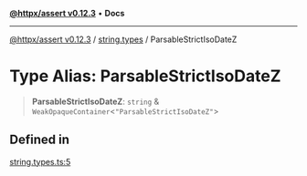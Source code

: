 [**@httpx/assert v0.12.3**](../../README.md) • **Docs**

***

[@httpx/assert v0.12.3](../../README.md) / [string.types](../README.md) / ParsableStrictIsoDateZ

# Type Alias: ParsableStrictIsoDateZ

> **ParsableStrictIsoDateZ**: `string` & `WeakOpaqueContainer`\<`"ParsableStrictIsoDateZ"`\>

## Defined in

[string.types.ts:5](https://github.com/belgattitude/httpx/blob/74dc9cd764aa64a9b1889ffb70a7f65e9435af37/packages/assert/src/string.types.ts#L5)
